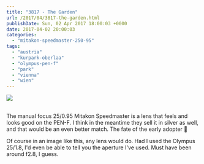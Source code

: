 ```yaml
---
title: "3817 - The Garden"
url: /2017/04/3817-the-garden.html
publishDate: Sun, 02 Apr 2017 18:00:03 +0000
date: 2017-04-02 20:00:03
categories: 
  - "mitakon-speedmaster-250-95"
tags: 
  - "austria"
  - "kurpark-oberlaa"
  - "olympus-pen-f"
  - "park"
  - "vienna"
  - "wien"
---
```

<div class="container">
<div class="center"><a target="_blank" href="https://d25zfm9zpd7gm5.cloudfront.net/1200x1200/2016/20160925_085630_lr.jpg"><img class="webfeedsFeaturedVisual" src="https://d25zfm9zpd7gm5.cloudfront.net/0600x0600/2016/20160925_085630_lr.jpg" /></a></div>
</div>
<br />

The manual focus 25/0.95 Mitakon Speedmaster is a lens that feels and looks good on the PEN-F. I think in the meantime they sell it in silver as well, and that would be an even better match. The fate of the early adopter 🙂

Of course in an image like this, any lens would do. Had I used the Olympus 25/1.8, I'd even be able to tell you the aperture I've used. Must have been around f2.8, I guess.
